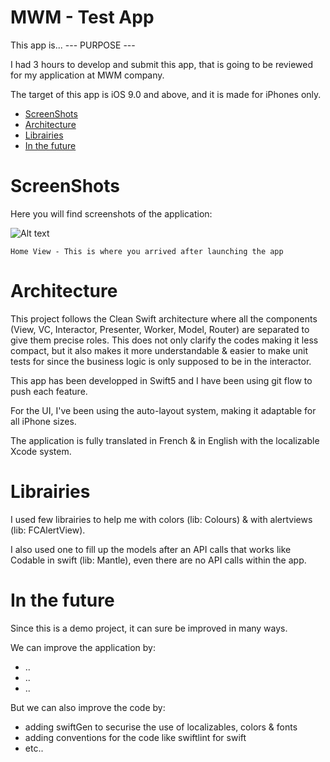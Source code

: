 MWM - Test App
================================
This app is... --- PURPOSE ---

I had 3 hours to develop and submit this app, that is going to be reviewed for my application at MWM company.

The target of this app is iOS 9.0 and above, and it is made for iPhones only.

* [ScreenShots](#markdown-header-block-screenshots)
* [Architecture](#markdown-header-architecture)
* [Librairies](#markdown-header-librairies)
* [In the future](#markdown-header-in-the-future)

# ScreenShots

Here you will find screenshots of the application:

![Alt text](https://i.ibb.co/X5FkJqJ/Screenshot-2020-09-08-at-22-34-50.png)

	Home View - This is where you arrived after launching the app

# Architecture

This project follows the Clean Swift architecture where all the components (View, VC, Interactor, Presenter, Worker, Model, Router) are separated to give them precise roles. This does not only clarify the codes making it less compact, but it also makes it more understandable & easier to make unit tests for since the business logic is only supposed to be in the interactor.

This app has been developped in Swift5 and I have been using git flow to push each feature.

For the UI, I've been using the auto-layout system, making it adaptable for all iPhone sizes.

The application is fully translated in French & in English with the localizable Xcode system.

# Librairies

I used few librairies to help me with colors (lib: Colours) & with alertviews (lib: FCAlertView).

I also used one to fill up the models after an API calls that works like Codable in swift (lib: Mantle), even there are no API calls within the app.

# In the future

Since this is a demo project, it can sure be improved in many ways.

We can improve the application by:

- ..
- ..
- ..

But we can also improve the code by:

- adding swiftGen to securise the use of localizables, colors & fonts
- adding conventions for the code like swiftlint for swift
- etc..
